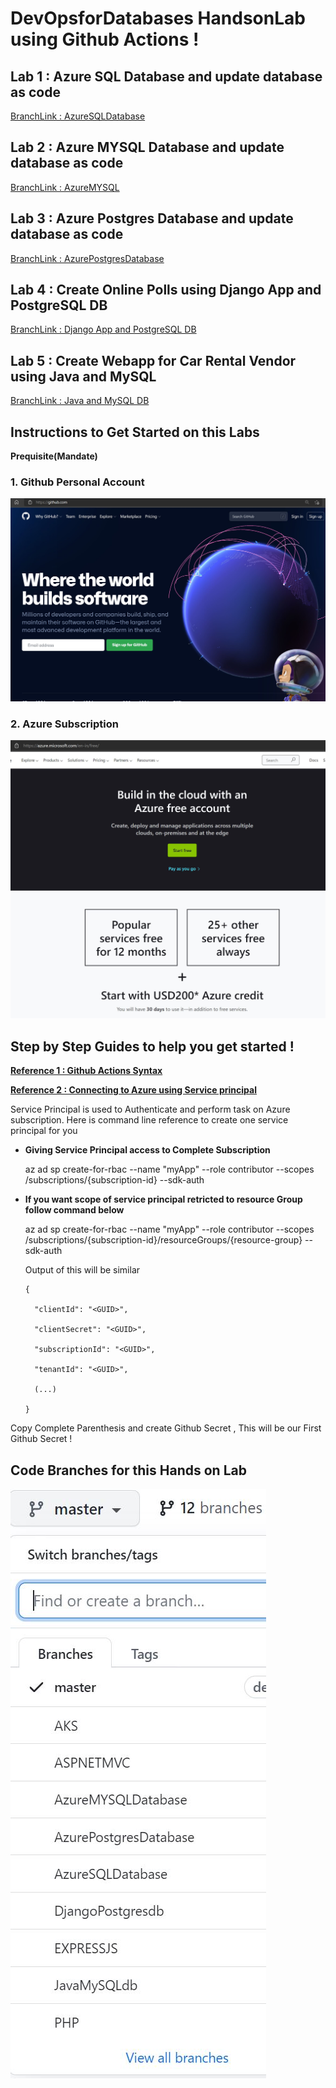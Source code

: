 # DevOpsforDatabases HandsonLab using Github Actions !


## Lab 1 : Azure SQL Database and update database as code
[BranchLink : AzureSQLDatabase](https://github.com/vijayjjethani/DevOpsforDatabasesHandsonLab/tree/AzureSQLDatabase)

## Lab 2 : Azure MYSQL Database and update database as code
[BranchLink : AzureMYSQL](https://github.com/vijayjjethani/DevOpsforDatabasesHandsonLab/tree/AzureMYSQLDatabase)

## Lab 3 : Azure Postgres Database and update database as code
[BranchLink : AzurePostgresDatabase](https://github.com/vijayjjethani/DevOpsforDatabasesHandsonLab/tree/AzurePostgresDatabase)

## Lab 4  : Create Online Polls using Django App and PostgreSQL DB
[BranchLink : Django App and PostgreSQL DB](https://github.com/vijayjjethani/DevOpsforDatabasesHandsonLab/tree/DjangoPostgresdb)

## Lab 5 : Create Webapp for Car Rental Vendor using Java and MySQL
[BranchLink : Java and MySQL DB ](https://github.com/vijayjjethani/DevOpsforDatabasesHandsonLab/tree/JavaMySQLdb)


##  Instructions to Get Started on this Labs

**Prequisite(Mandate)**
### 1. Github Personal Account

![GithubAccount](/GithubPersonalAccount.JPG)

### 2. Azure Subscription

![AzureFreeAccount](/AzureFreeAccount.JPG)

## Step by Step Guides to help you get started ! 

[**Reference 1 : Github Actions Syntax**](https://docs.github.com/en/free-pro-team@latest/actions/reference/workflow-syntax-for-github-actions)


[**Reference 2 : Connecting to Azure using Service principal**](https://docs.microsoft.com/en-us/cli/azure/create-an-azure-service-principal-azure-cli)

Service Principal is used to Authenticate and perform task on Azure subscription.
Here is command line reference to create one service principal for you

- **Giving Service Principal access to Complete Subscription**

    az ad sp create-for-rbac --name "myApp" --role contributor --scopes /subscriptions/{subscription-id} --sdk-auth

- **If you want scope of service principal retricted to resource Group follow command below**

    az ad sp create-for-rbac --name "myApp" --role contributor --scopes /subscriptions/{subscription-id}/resourceGroups/{resource-group} --sdk-auth

    Output of this will be similar 


      {

        "clientId": "<GUID>",

        "clientSecret": "<GUID>",

        "subscriptionId": "<GUID>",

        "tenantId": "<GUID>",

        (...)

      }

Copy Complete Parenthesis and create Github Secret , This will be our First Github Secret !




## Code Branches for this Hands on Lab

![**Reference 3 : Code Branches for this Hands on Lab**](Codebranches.JPG)

